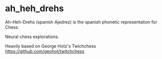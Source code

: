 # ah_heh_drehs

Ah-Heh-Drehs (spanish Ajedrez) is the spanish phonetic representation for Chess. 

Neural chess explorations.


Heavily based on George Hotz's Twichchess https://github.com/geohot/twitchchess

